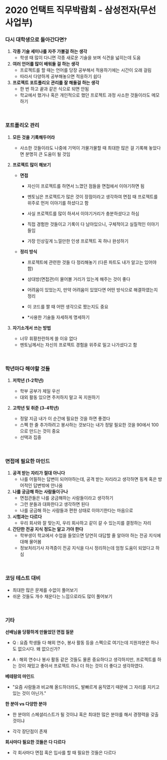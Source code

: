 # 2020 언택트 직무박람회 - 삼성전자(무선사업부)

### 다시 대학생으로 돌아간다면?

1. **각종 기술 세미나를 자주 가볼걸 하는 생각**
   - 학생 때 많이 다니면 각종 새로운 기술을 보며 식견을 넓히는데 도움
2. **여러 언어를 많이 배워둘 걸 하는 생각**
   - 프로젝트를 할 때는 언어를 당장 공부해서 적용하기에는 시간이 오래 걸림
   - 따라서 다양하게 공부해놓으면 적응하기 쉽다
3. **프로젝트 포트폴리오 관리를 잘 해둘걸 하는 생각**
   - 한 번 하고 끝과 같은 식으로 되면 안됨
   - 학교에서 했거나 혹은 개인적으로 했던 프로젝트 과정 사소한 것들이라도 메모하기

<br/>

### 포트폴리오 관리

1. **모든 것을 기록해두어라**

   - 사소한 것들이라도 나중에 기억이 가물가물할 때 최대한 많은 걸 기록해 놓았다면 분명히 큰 도움이 될 것임

2. **프로젝트 많이 해보기**

   - **면접**

     - 자신이 프로젝트를 하면서 느꼈던 점들을 면접에서 이야기하면 됨

     - 멘토님은 프로젝트가 많은 것이 장점이라고 생각하여 면접 때 프로젝트를 위주로 먼저 이야기를 하셨다고 함
     - 사실 프로젝트를 많이 하셔서 이야기거리가 충분하셨다고 하심
     - 직접 경험한 것들이고 기록이 다 남아있으니, 구체적이고 실질적인 이야기들임
     - 가장 인상깊게 느낄만한 인생 프로젝트 꼭 하나 완성하기

   - **정리 방식**

     - 프로젝트에 관련한 것들 다 정리해놓기 (다른 파트도 내가 알고는 있어야 함)

     - 상대방(면접관)이 물어볼 거리가 있는게 해주는 것이 좋다

     - 어려움이 있었는지, 만약 어려움이 있었다면 어떤 방식으로 해결하였는지 정리
     - 이 코드를 짤 때 어떤 생각으로 짰는지도 중요
     - *사용한 기술들 자세하게 명세하기

3. **자기소개서 쓰는 방법**

   - 너무 휘황찬란하게 쓸 이유 없다
   - 멘토님께서는 자신의 프로젝트 경험을 위주로 밀고 나가셨다고 함

<br/>

### 학년마다 해야할 것들

1. **저학년 (1-2학년)**
   - 학부 공부가 제일 우선
   - 대외 활동 있으면 주저하지 말고 꼭 지원하기

2. **고학년 및 취준 (3-4학년)**
   - 정말 지금 내가 이 순간에 필요한 것을 하면 좋겠다
   - 스펙 한 줄 추가하려고 봉사하는 것보다는 내가 정말 필요한 것을 90에서 100으로 만드는 것이 중요
   - 선택과 집중

<br/>

### 면접에 필요한 마인드

1. **공격 받는 자리가 절대 아니다**
   - 나를 어필하는 답변이 되어야하는데, 공격 받는 자리라고 생각하면 핑계 혹은 방어적인 답변밖에 안나옴
2. **나를 궁금해 하는 사람들이구나**
   - 면접관들은 나를 궁금해하는 사람들이라고 생각하기
   - 그런 분들과 대화한다고 생각하면 된다
   - 나를 궁금해 하는 사람들과 편한 상태로 이야기한다는 마음으로
3. **시험과는 다르다**
   - 우리 회사와 잘 맞는지, 우리 회사하고 같이 갈 수 있는지를 결정하는 자리
4. **간단한 전공 지식 정도는 알고 가야 한다**
   - 학부생이 학교에서 수업을 들었으면 당연히 대답할 줄 알아야 하는 전공 지식에 대해 물어봄
   - 정보처리기사 자격증이 전공 지식을 다시 정리하는데 엄청 도움이 되었다고 하심

<br/>

### 코딩 테스트 대비

- 최대한 많은 문제를 수없이 풀어보기
- 쉬운 것들도 개수 채운다는 느낌으로라도 많이 풀어보기

<br/>

### 기타

**선배님을 당황하게 만들었던 면접 질문**

- Q : 요즘 학생들 다 해외 연수, 봉사 활동 등을 스펙으로 여기는데 지원자분은 하나도 없으시다. 왜 없으신가?

- A : 해외 연수나 봉사 활동 같은 것들도 물론 중요하다고 생각하지만, 프로젝트를 하는 것이 재밌고 좋아서 프로젝트 하나 더 하는 것이 더 좋다고 생각하였다.

**베테랑의 마인드**

- "요즘 사람들과 비교해 올드하더라도, 발빠르게 움직였기 때문에 그 자리를 지키고 있는 것이 아닌가."

**한 분야 vs 다양한 분야**

- 한 분야의 스페셜리스트가 될 것이냐 혹은 최대한 많은 분야를 해서 경쟁력을 갖출 것이냐

- 각각 장단점이 존재

**회사마다 필요한 것들은 다 다르다**

- 각 회사마다 면접 혹은 입사를 할 때 필요한 것들은 다르다

